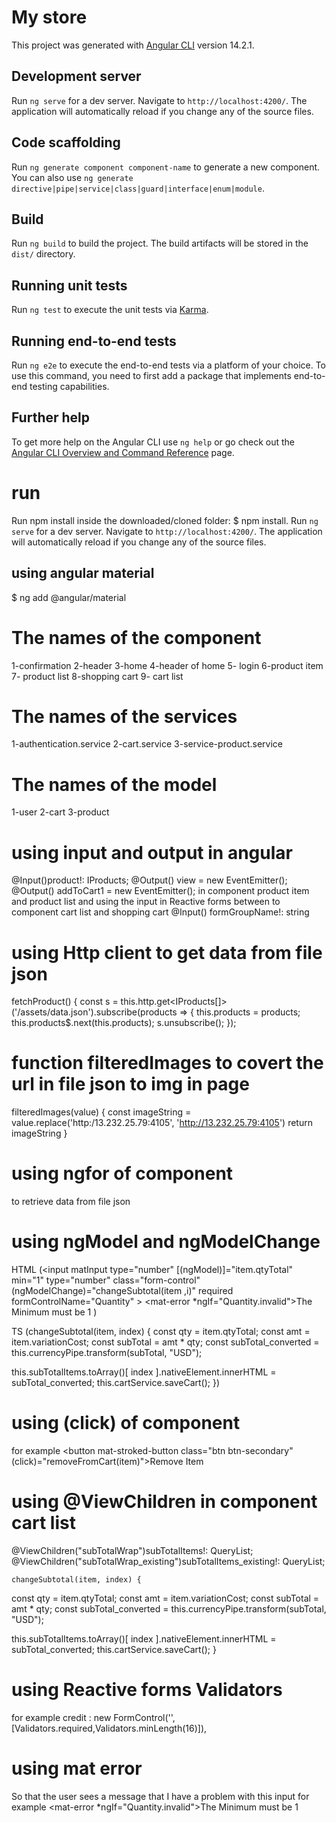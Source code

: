# My store

This project was generated with [Angular CLI](https://github.com/angular/angular-cli) version 14.2.1.



## Development server

Run `ng serve` for a dev server. Navigate to `http://localhost:4200/`. The application will automatically reload if you change any of the source files.

## Code scaffolding

Run `ng generate component component-name` to generate a new component. You can also use `ng generate directive|pipe|service|class|guard|interface|enum|module`.

## Build

Run `ng build` to build the project. The build artifacts will be stored in the `dist/` directory.

## Running unit tests

Run `ng test` to execute the unit tests via [Karma](https://karma-runner.github.io).

## Running end-to-end tests

Run `ng e2e` to execute the end-to-end tests via a platform of your choice. To use this command, you need to first add a package that implements end-to-end testing capabilities.

## Further help

To get more help on the Angular CLI use `ng help` or go check out the [Angular CLI Overview and Command Reference](https://angular.io/cli) page.

# run
Run npm install inside the downloaded/cloned folder:
$ npm install.
Run `ng serve` for a dev server. Navigate to `http://localhost:4200/`. The application will automatically reload if you change any of the source files.

 ## using angular material

 $ ng add @angular/material

# The names of the component

1-confirmation
2-header
3-home
4-header of home
5- login
6-product item
7- product list
8-shopping cart
9- cart list

# The names of the services
1-authentication.service
2-cart.service
3-service-product.service


# The names of the model
1-user 
2-cart
3-product

 # using input and output in angular
   @Input()product!: IProducts;
  @Output() view = new EventEmitter<IProducts>();
  @Output() addToCart1 = new EventEmitter<IProducts>();
  in component product item and product list
  and using the input in Reactive forms between to component cart list and shopping cart
  @Input() formGroupName!: string
# using Http client to get data from file json

fetchProduct() {
  const s = this.http.get<IProducts[]>('/assets/data.json').subscribe(products => {
    this.products = products;
    this.products$.next(this.products);
    s.unsubscribe();
  });

  # function filteredImages to covert the url in file json to img in page

  filteredImages(value) {
    const imageString = value.replace('http:/13.232.25.79:4105', 'http://13.232.25.79:4105')
    return imageString
  }


# using ngfor of component 
to retrieve data from file json

# using ngModel and ngModelChange
 HTML   (<input matInput type="number" [(ngModel)]="item.qtyTotal" min="1"
      type="number" class="form-control" (ngModelChange)="changeSubtotal(item ,i)"
      required  formControlName="Quantity" >
      <mat-error *ngIf="Quantity.invalid">The Minimum must be 1</mat-error>
  </mat-form-field>)


  TS   (changeSubtotal(item, index) {
  const qty = item.qtyTotal;
  const amt = item.variationCost;
  const subTotal = amt * qty;
  const subTotal_converted = this.currencyPipe.transform(subTotal, "USD");

  this.subTotalItems.toArray()[
    index
  ].nativeElement.innerHTML = subTotal_converted;
  this.cartService.saveCart();
})

# using (click) of component 
for example <button mat-stroked-button class="btn btn-secondary" (click)="removeFromCart(item)">Remove Item</button>

# using @ViewChildren in component cart list 
  @ViewChildren("subTotalWrap")subTotalItems!: QueryList<ElementRef>;
    @ViewChildren("subTotalWrap_existing")subTotalItems_existing!: QueryList<ElementRef>;

    changeSubtotal(item, index) {
  const qty = item.qtyTotal;
  const amt = item.variationCost;
  const subTotal = amt * qty;
  const subTotal_converted = this.currencyPipe.transform(subTotal, "USD");

  this.subTotalItems.toArray()[
    index
  ].nativeElement.innerHTML = subTotal_converted;
  this.cartService.saveCart();
}

# using Reactive forms Validators
for example
 credit :  new FormControl('', [Validators.required,Validators.minLength(16)]),

 # using mat error 
So that the user sees a message that I have a problem with this input
for example
 <mat-error *ngIf="Quantity.invalid">The Minimum must be 1</mat-error>


 




